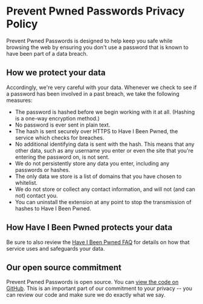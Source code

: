 # Prevent Pwned Passwords Privacy Policy

Prevent Pwned Passwords is designed to help keep you safe while browsing the web by ensuring you don't use a password that is known to have been part of a data breach.

## How we protect your data

Accordingly, we're very careful with your data. Whenever we check to see if a password has been involved in a past breach, we take the following measures:
* The password is hashed before we begin working with it at all. (Hashing is a one-way encryption method.)
* No password is ever sent in plain text.
* The hash is sent securely over HTTPS to Have I Been Pwned, the service which checks for breaches.
* No additional identifying data is sent with the hash. This means that any other data, such as any username you enter or even the site that you're entering the password on, is not sent.
* We do not persistently store any data you enter, including any passwords or hashes.
* The only data we store is a list of domains that you have chosen to whitelist.
* We do not store or collect any contact information, and will not (and can not) contact you.
* You can uninstall the extension at any point to stop the transmission of hashes to Have I Been Pwned.

## How Have I Been Pwned protects your data

Be sure to also review the [Have I Been Pwned FAQ](https://haveibeenpwned.com/FAQs) for details on how that service uses and safeguards your data.

## Our open source commitment

Prevent Pwned Passwords is open source. You can [view the code on GitHub](https://github.com/ChrisP1118/PreventPwnedPasswords). This is an important part of our commitment to your privacy -- you can review our code and make sure we do exactly what we say.
